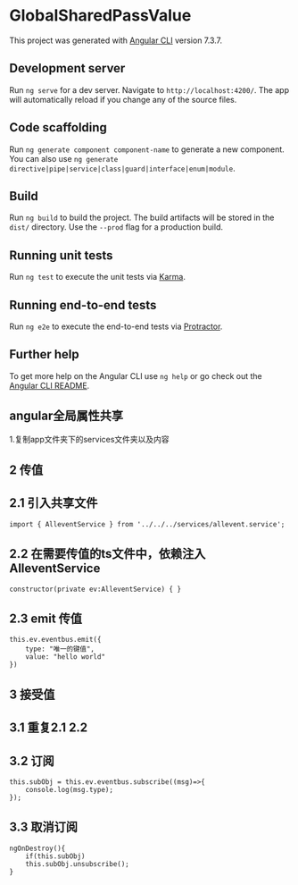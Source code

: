 # GlobalSharedPassValue

This project was generated with [Angular CLI](https://github.com/angular/angular-cli) version 7.3.7.

## Development server

Run `ng serve` for a dev server. Navigate to `http://localhost:4200/`. The app will automatically reload if you change any of the source files.

## Code scaffolding

Run `ng generate component component-name` to generate a new component. You can also use `ng generate directive|pipe|service|class|guard|interface|enum|module`.

## Build

Run `ng build` to build the project. The build artifacts will be stored in the `dist/` directory. Use the `--prod` flag for a production build.

## Running unit tests

Run `ng test` to execute the unit tests via [Karma](https://karma-runner.github.io).

## Running end-to-end tests

Run `ng e2e` to execute the end-to-end tests via [Protractor](http://www.protractortest.org/).

## Further help

To get more help on the Angular CLI use `ng help` or go check out the [Angular CLI README](https://github.com/angular/angular-cli/blob/master/README.md).


## angular全局属性共享
1.复制app文件夹下的services文件夹以及内容
## 2 传值
## 2.1 引入共享文件
    import { AlleventService } from '../../../services/allevent.service';
## 2.2  在需要传值的ts文件中，依赖注入AlleventService
    constructor(private ev:AlleventService) { }
## 2.3  emit 传值
    this.ev.eventbus.emit({
        type: "唯一的键值",
        value: "hello world"
    })
## 3 接受值
## 3.1 重复2.1 2.2
## 3.2 订阅
    this.subObj = this.ev.eventbus.subscribe((msg)=>{
        console.log(msg.type);
    });
## 3.3 取消订阅
    ngOnDestroy(){
        if(this.subObj)
        this.subObj.unsubscribe();
    }
